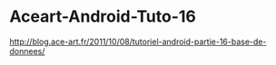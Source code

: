 Aceart-Android-Tuto-16
======================

http://blog.ace-art.fr/2011/10/08/tutoriel-android-partie-16-base-de-donnees/
